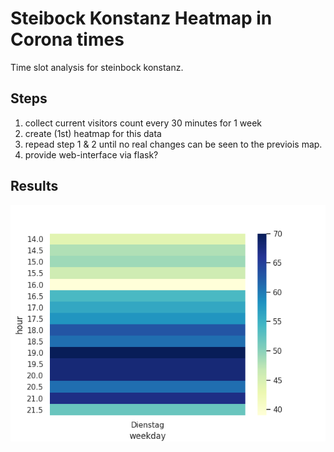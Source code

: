 # Steibock Konstanz Heatmap in Corona times
Time slot analysis for steinbock konstanz.

## Steps
 1. collect current visitors count every 30 minutes for 1 week
 2. create (1st) heatmap for this data
 3. repead step 1 & 2 until no real changes can be seen to the previois map.
 4. provide web-interface via flask?


## Results
![first heatmap](visualizations/first_heatmap.png)
